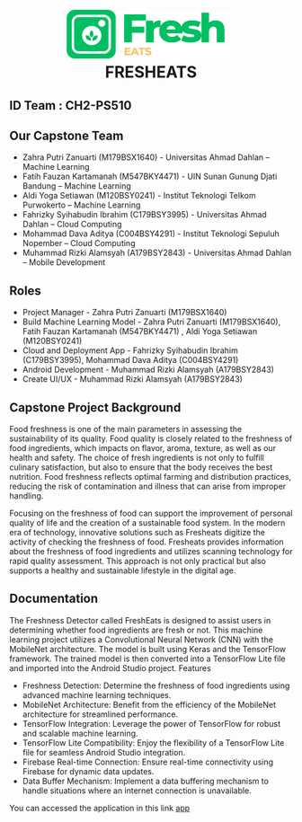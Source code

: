 
<h1 align="center">
<br>
  <img src="images/logo fresheats.png" alt="FRESHEATS" width="300">
  <br>
   FRESHEATS
  <br>
</h1>

## ID Team : CH2-PS510

## Our Capstone Team
- Zahra Putri Zanuarti (M179BSX1640) - Universitas Ahmad Dahlan – Machine Learning
- Fatih Fauzan Kartamanah (M547BKY4471) - UIN Sunan Gunung Djati Bandung – Machine Learning
- Aldi Yoga Setiawan (M120BSY0241) - Institut Teknologi Telkom Purwokerto – Machine Learning
- Fahrizky Syihabudin Ibrahim (C179BSY3995) - Universitas Ahmad Dahlan – Cloud Computing
- Mohammad Dava Aditya (C004BSY4291) - Institut Teknologi Sepuluh Nopember – Cloud Computing
- Muhammad Rizki Alamsyah (A179BSY2843) - Universitas Ahmad Dahlan – Mobile Development

## Roles 
- Project Manager - Zahra Putri Zanuarti (M179BSX1640)
- Build Machine Learning Model - Zahra Putri Zanuarti (M179BSX1640), Fatih Fauzan Kartamanah (M547BKY4471) , Aldi Yoga Setiawan (M120BSY0241)
- Cloud and Deployment App - Fahrizky Syihabudin Ibrahim (C179BSY3995), Mohammad Dava Aditya  (C004BSY4291)
- Android Development - Muhammad Rizki Alamsyah (A179BSY2843)
- Create UI/UX - Muhammad Rizki Alamsyah (A179BSY2843)

## Capstone Project Background 
Food freshness is one of the main parameters in assessing the sustainability of its quality. Food quality is closely related to the freshness of food ingredients, which impacts on flavor, aroma, texture, as well as our health and safety. The choice of fresh ingredients is not only to fulfill culinary satisfaction, but also to ensure that the body receives the best nutrition. Food freshness reflects optimal farming and distribution practices, reducing the risk of contamination and illness that can arise from improper handling.

Focusing on the freshness of food can support the improvement of personal quality of life and the creation of a sustainable food system. In the modern era of technology, innovative solutions such as Fresheats digitize the activity of checking the freshness of food. Fresheats provides information about the freshness of food ingredients and utilizes scanning technology for rapid quality assessment. This approach is not only practical but also supports a healthy and sustainable lifestyle in the digital age.

## Documentation
The Freshness Detector called FreshEats is designed to assist users in determining whether food ingredients are fresh or not. This machine learning project utilizes a Convolutional Neural Network (CNN) with the MobileNet architecture. The model is built using Keras and the TensorFlow framework. The trained model is then converted into a TensorFlow Lite file and imported into the Android Studio project.
Features

- Freshness Detection: Determine the freshness of food ingredients using advanced machine learning techniques.
- MobileNet Architecture: Benefit from the efficiency of the MobileNet architecture for streamlined performance.
- TensorFlow Integration: Leverage the power of TensorFlow for robust and scalable machine learning.
- TensorFlow Lite Compatibility: Enjoy the flexibility of a TensorFlow Lite file for seamless Android Studio integration.
- Firebase Real-time Connection: Ensure real-time connectivity using Firebase for dynamic data updates.
- Data Buffer Mechanism: Implement a data buffering mechanism to handle situations where an internet connection is unavailable.

You can accessed the application in this link [app](https://drive.google.com/drive/folders/1_TlO-R0kvaPsB63v1rG8_IXS6FkVCO3-?usp=sharing)
